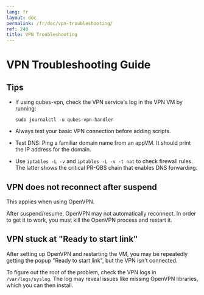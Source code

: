 ```yaml
---
lang: fr
layout: doc
permalink: /fr/doc/vpn-troubleshooting/
ref: 240
title: VPN Troubleshooting
---
```


# VPN Troubleshooting Guide
<a id="vpn-troubleshooting-guide"></a>

## Tips
<a id="tips"></a>

* If using qubes-vpn, check the VPN service's log in the VPN VM by running:

    ~~~
    sudo journalctl -u qubes-vpn-handler
    ~~~

* Always test your basic VPN connection before adding scripts.

* Test DNS: Ping a familiar domain name from an appVM. It should print the IP address for the domain.

* Use `iptables -L -v` and `iptables -L -v -t nat` to check firewall rules. The latter shows the critical PR-QBS chain that enables DNS forwarding.

## VPN does not reconnect after suspend
<a id="vpn-does-not-reconnect-after-suspend"></a>

This applies when using OpenVPN.

After suspend/resume, OpenVPN may not automatically reconnect. In order to get it to work, you must kill the OpenVPN process and restart it.

## VPN stuck at "Ready to start link"
<a id="vpn-stuck-at-ready-to-start-link"></a>

After setting up OpenVPN and restarting the VM, you may be repeatedly getting the popup "Ready to start link", but the VPN isn't connected.

To figure out the root of the problem, check the VPN logs in `/var/logs/syslog`. The log may reveal issues like missing OpenVPN libraries, which you can then install.